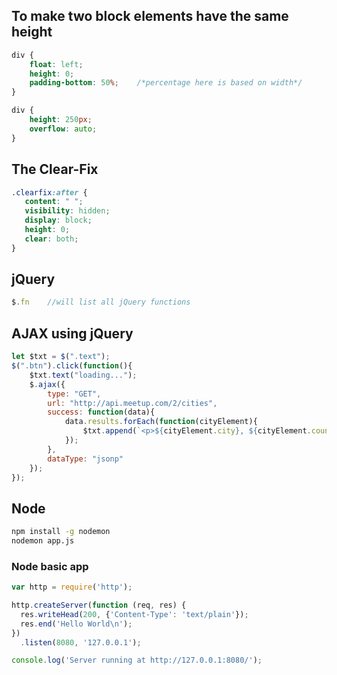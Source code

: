 
## To make two block elements have the same height

```css
div {
	float: left;
	height: 0;
	padding-bottom: 50%;	/*percentage here is based on width*/
}

div {
	height: 250px;
	overflow: auto;
}
```

## The Clear-Fix

```css
.clearfix:after {
   content: " "; 
   visibility: hidden;
   display: block;
   height: 0;
   clear: both;
}
```

## jQuery

```js
$.fn 	//will list all jQuery functions
```

## AJAX using jQuery

```js
let $txt = $(".text");
$(".btn").click(function(){
	$txt.text("loading...");
	$.ajax({
		type: "GET",
		url: "http://api.meetup.com/2/cities",
		success: function(data){
			data.results.forEach(function(cityElement){
				$txt.append(`<p>${cityElement.city}, ${cityElement.country}</p>`);
			});
		},
		dataType: "jsonp"
	});
});
```

## Node

```bash
npm install -g nodemon
nodemon app.js
```

### Node basic app

```js
var http = require('http');

http.createServer(function (req, res) {
  res.writeHead(200, {'Content-Type': 'text/plain'});
  res.end('Hello World\n');
})
  .listen(8080, '127.0.0.1');

console.log('Server running at http://127.0.0.1:8080/');
```
<!--stackedit_data:
eyJoaXN0b3J5IjpbLTEwMzIwNTYzMTgsLTExMjI4OTcwNjksLT
k3MDI4NzI3NywtODAxNzg4ODUwLC0xNjU5OTE0NjksMTM1MTkw
MzAwMyw4NzEzNTEwOTIsMTUzNjY5MTU3MiwtMzE4MTg0Mjk4LC
03OTg3NDk2NDQsNzQyODQzMTkzLC02MDAzMjcxNzNdfQ==
-->